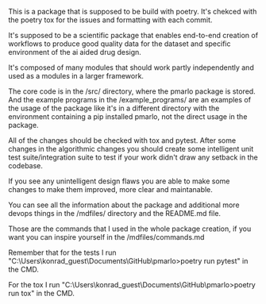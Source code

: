 This is a package that is supposed to be build with poetry. It's chekced with the poetry tox for the issues and formatting with each commit.

It's supposed to be a scientific package that enables end-to-end creation of workflows to produce good quality data for the dataset and specific environment of the ai aided drug design.

It's composed of many modules that should work partly independently and used as a modules in a larger framework.

The core code is in the /src/ directory, where the pmarlo package is stored. And the example programs in the /example_programs/ are an examples of the usage of the package like it's in a different directory with the environment containing a pip installed pmarlo, not the direct usage in the package.

All of the changes should be checked with tox and pytest. After some changes in the algorithmic changes you should create some intelligent unit test suite/integration suite to test if your work didn't draw any setback in the codebase.

If you see any unintelligent design flaws you are able to make some changes to make them improved, more clear and maintanable.

You can see all the information about the package and additional more devops things in the /mdfiles/ directory and the README.md file.

Those are the commands that I used in the whole package creation, if you want you can inspire yourself in the /mdfiles/commands.md

Remember that for the tests I run "C:\Users\konrad_guest\Documents\GitHub\pmarlo>poetry run pytest" in the CMD.

For the tox I run "C:\Users\konrad_guest\Documents\GitHub\pmarlo>poetry run tox" in the CMD.
